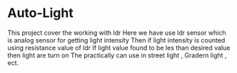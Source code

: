 # Auto-Light
This project cover the working with ldr
Here we have use ldr sensor which is analog sensor for getting light intensity
Then if light intensity is counted using resistance value of ldr
If light value found to be les than desired value then light are turn on
The practically can use in street light , Gradern light , ect.
